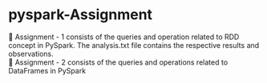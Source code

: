 # pyspark-Assignment

🔴 Assignment - 1 consists of the queries and operation related to RDD concept in PySpark. The analysis.txt file contains the respective results and observations.  
🔴 Assignment - 2 consists of the queries and operations related to DataFrames in PySpark 
